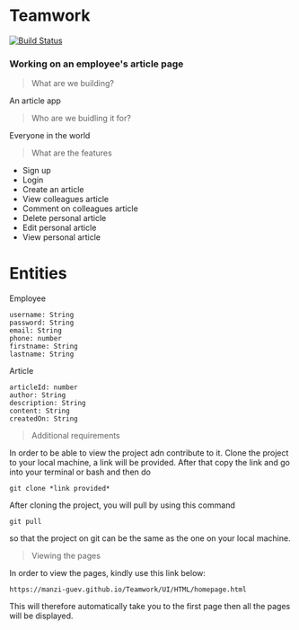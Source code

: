 # Teamwork

[![Build Status](https://travis-ci.org/manzi-guev/Teamwork.svg?branch=devellop)](https://travis-ci.org/manzi-guev/Teamwork)

### Working on an employee's article page

> What are we building?

An article app

> Who are we buidling it for?

Everyone in the world

> What are the features

- Sign up
- Login
- Create an article
- View colleagues article
- Comment on colleagues article
- Delete personal article
- Edit personal article
- View personal article

# Entities

Employee

```
username: String
password: String
email: String
phone: number
firstname: String
lastname: String
```

Article

```
articleId: number
author: String
description: String
content: String
createdOn: String
```

> Additional requirements

In order to be able to view the project adn contribute to it. Clone the project to your local machine, a link will be provided. After that copy the link and go into your terminal or bash and then do

```
git clone *link provided*
```

After cloning the project, you will pull by using this command

```
git pull
```

so that the project on git can be the same as the one on your local machine.

> Viewing the pages

In order to view the pages, kindly use this link below:

```
https://manzi-guev.github.io/Teamwork/UI/HTML/homepage.html
```

This will therefore automatically take you to the first page then all the pages will be displayed.
